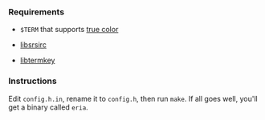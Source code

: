 ### Requirements

- `$TERM` that supports [true color](https://gist.github.com/XVilka/8346728)

- [libsrsirc](https://github.com/fstd/libsrsirc)

- [libtermkey](http://www.leonerd.org.uk/code/libtermkey/)

### Instructions

Edit `config.h.in`, rename it to `config.h`, then run `make`.
If all goes well, you'll get a binary called `eria`.
